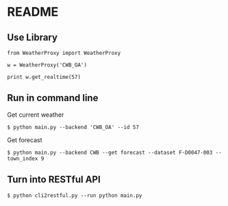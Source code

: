 README
===

Use Library
---

```
from WeatherProxy import WeatherProxy

w = WeatherProxy('CWB_OA')

print w.get_realtime(57)
```

Run in command line
---
Get current weather
```
$ python main.py --backend 'CWB_OA' --id 57
```

Get forecast
```
$ python main.py --backend CWB --get forecast --dataset F-D0047-003 --town_index 9
```

Turn into RESTful API
---
```
$ python cli2restful.py --run python main.py
```
